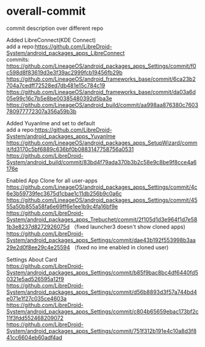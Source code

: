 # overall-commit
commit description over different repo

Added LibreConnect(KDE Connect)  
add a repo:https://github.com/LibreDroid-System/android_packages_apps_LibreConnect  
commits:  
https://github.com/LineageOS/android_packages_apps_Settings/commit/f0c598d8f83619d3e3f39ac2999fcb19456fb29b  
https://github.com/LineageOS/android_frameworks_base/commit/6ca23b2704a7cedff72528ed7db481e15c784c19  
https://github.com/LineageOS/android_frameworks_base/commit/da03a6d05e99c16c7b5e8be00385480392d5ba3e  
https://github.com/LineageOS/android_build/commit/aa998aa876380c7603780977772307a356a59b3b  

Added YuyanIme and set to default  
add a repo:https://github.com/LibreDroid-System/android_packages_apps_YuyanIme  
https://github.com/LineageOS/android_packages_apps_SetupWizard/commit/fd3170c5bf6889c636bf0b0883147758756a0531  
https://github.com/LibreDroid-System/android_build/commit/83bd4f79ada370b3b2c58e9c8be9f8cce4a6176e  

Enabled App Clone for all user-apps  
https://github.com/LineageOS/android_packages_apps_Settings/commit/4c6e3b59739fec3675d1cbae1c11db256b9c0a6c  
https://github.com/LineageOS/android_packages_apps_Settings/commit/4555a50b855a58fa6e69ff6e1ee1b9c4fa16bf9e  
https://github.com/LibreDroid-System/android_packages_apps_Trebuchet/commit/2f105d1d3e964f1d7e581b3e8237d8272926075d  （fixed launcher3 doesn't show cloned apps)  
https://github.com/LibreDroid-System/android_packages_apps_Settings/commit/dae43b192f553998b3aa29e2d0f8ee29c4e25594  （fixed no ime enabled in cloned user)   

Settings About Card  
https://github.com/LibreDroid-System/android_packages_apps_Settings/commit/b85f9bac8bc4df6440fd50321e5ad526595a12f9  
https://github.com/LibreDroid-System/android_packages_apps_Settings/commit/d56b8893d3f57a744bd4e071e1f27c035ce4603a  
https://github.com/LibreDroid-System/android_packages_apps_Settings/commit/c804b65659ebac173bf2c11f3fdd552468209072  
https://github.com/LibreDroid-System/android_packages_apps_Settings/commit/751f312b191e4c10a8d3f841cc6604eb60adf4ad  
